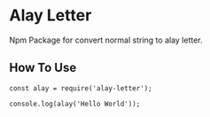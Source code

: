 # Alay Letter 
Npm Package for convert normal string to alay letter.

## How To Use

```
const alay = require('alay-letter');

console.log(alay('Hello World'));

```

